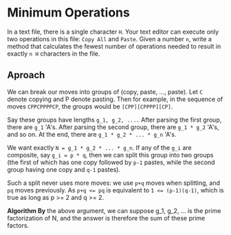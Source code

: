 # Minimum Operations

In a text file, there is a single character ``H``. Your text editor can execute only two operations in this file: ``Copy All`` and ``Paste``. Given a number ``n``, write a method that calculates the fewest number of operations needed to result in exactly ``n H`` characters in the file.

## Aproach
We can break our moves into groups of (copy, paste, ..., paste). Let ``C`` denote copying and P denote pasting. Then for example, in the sequence of moves ``CPPCPPPPCP``, the groups would be ```[CPP][CPPPP][CP]```.

Say these groups have lengths ``g_1, g_2, ....`` After parsing the first group, there are ``g_1`` 'A's. After parsing the second group, there are ``g_1 * g_2`` 'A's, and so on. At the end, there are ``g_1 * g_2 * ... * g_n`` 'A's.

We want exactly ```N = g_1 * g_2 * ... * g_n```. If any of the ``g_i`` are composite, say ``g_i = p * q``, then we can split this group into two groups (the first of which has one copy followed by ``p-1`` pastes, while the second group having one copy and ``q-1`` pastes).

Such a split never uses more moves: we use ``p+q`` moves when splitting, and ``pq`` moves previously. As ``p+q <= pq`` is equivalent to ``1 <= (p-1)(q-1)``, which is true as long as p >= 2 and q >= 2.

<b>Algorithm By</b> the above argument, we can suppose g_1, g_2, ... is the prime factorization of N, and the answer is therefore the sum of these prime factors.